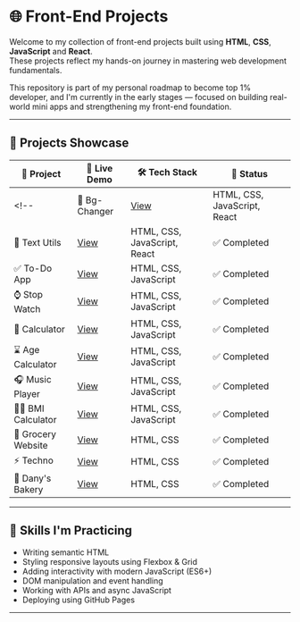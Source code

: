 # 🌐 Front-End Projects

Welcome to my collection of front-end projects built using **HTML**, **CSS**, **JavaScript** and **React**.  
These projects reflect my hands-on journey in mastering web development fundamentals.

This repository is part of my personal roadmap to become top 1% developer, and I'm currently in the early stages — focused on building real-world mini apps and strengthening my front-end foundation.

---

## 🚀 Projects Showcase

| 📁 Project | 🔗 Live Demo | 🛠️ Tech Stack | 📌 Status |
|------------|---------------|----------------|------------|
<!-- | 💭 Bg-Changer | [View](https://YuvrajTayal1202.github.io/Front-End-Projects/projects/BgChanger/) | HTML, CSS, JavaScript, React | ✅ Completed | -->
| 📄 Text Utils | [View](https://front-end-projects-phc8jizs5-yuvrajtayal1202s-projects.vercel.app/) | HTML, CSS, JavaScript, React | ✅ Completed |
| ✅ To-Do App | [View](https://YuvrajTayal1202.github.io/Front-End-Projects/projects/To-Do-list/) | HTML, CSS, JavaScript | ✅ Completed |
| ⌚ Stop Watch | [View](https://YuvrajTayal1202.github.io/Front-End-Projects/projects/Stop-Watch/) | HTML, CSS, JavaScript | ✅ Completed |
| 📱 Calculator | [View](https://YuvrajTayal1202.github.io/Front-End-Projects/projects/calculator/) | HTML, CSS, JavaScript | ✅ Completed |
| ⌛ Age Calculator | [View](https://YuvrajTayal1202.github.io/Front-End-Projects/projects/age_cal/) | HTML, CSS, JavaScript | ✅ Completed |
| 🎧 Music Player | [View](https://YuvrajTayal1202.github.io/Front-End-Projects/projects/Music-Player/) | HTML, CSS, JavaScript | ✅ Completed |
| 🧑‍⚕️ BMI Calculator | [View](https://YuvrajTayal1202.github.io/Front-End-Projects/projects/BMI-Calculator/02_BMI_calculator.html) | HTML, CSS, JavaScript | ✅ Completed |
| 🧃 Grocery Website | [View](https://YuvrajTayal1202.github.io/Front-End-Projects/projects/Grocery) | HTML, CSS | ✅ Completed |
| ⚡ Techno | [View](https://YuvrajTayal1202.github.io/Front-End-Projects/projects/techno/index.html) | HTML, CSS | ✅ Completed |
| 🧁 Dany's Bakery | [View](https://YuvrajTayal1202.github.io/Front-End-Projects/projects/dany/index.html) | HTML, CSS| ✅ Completed |

---

## 🧠 Skills I'm Practicing

- Writing semantic HTML
- Styling responsive layouts using Flexbox & Grid
- Adding interactivity with modern JavaScript (ES6+)
- DOM manipulation and event handling
- Working with APIs and async JavaScript
- Deploying using GitHub Pages

---


